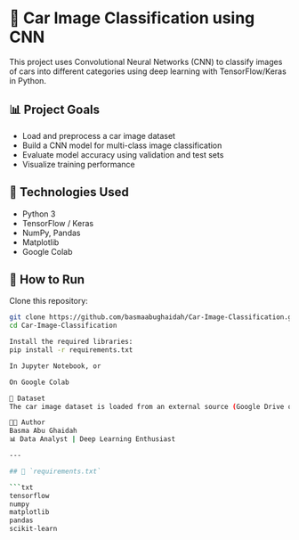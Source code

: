 # 🚗 Car Image Classification using CNN

This project uses Convolutional Neural Networks (CNN) to classify images of cars into different categories using deep learning with TensorFlow/Keras in Python.

## 📊 Project Goals

- Load and preprocess a car image dataset
- Build a CNN model for multi-class image classification
- Evaluate model accuracy using validation and test sets
- Visualize training performance

## 🧰 Technologies Used

- Python 3
- TensorFlow / Keras
- NumPy, Pandas
- Matplotlib
- Google Colab

## 🚀 How to Run

Clone this repository:

```bash
git clone https://github.com/basmaabughaidah/Car-Image-Classification.git
cd Car-Image-Classification

Install the required libraries:
pip install -r requirements.txt

In Jupyter Notebook, or

On Google Colab

📁 Dataset
The car image dataset is loaded from an external source (Google Drive or Kaggle).

👩‍💻 Author
Basma Abu Ghaidah
📊 Data Analyst | Deep Learning Enthusiast

---

## 📌 `requirements.txt` 

```txt
tensorflow
numpy
matplotlib
pandas
scikit-learn


